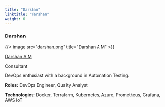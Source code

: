 ```yaml
---
title: "Darshan"
linktitle: "darshan"
weight: 6
---
```


### Darshan

{{< image src="darshan.png" title="Darshan A M" >}}

[Darshan A M](https://www.linkedin.com/in/darshan-a-m-a54484a3/)

Consultant

DevOps enthusiast with a background in Automation Testing.

**Roles:** DevOps Engineer, Quality Analyst

**Technologies:** Docker, Terraform, Kubernetes, Azure, Prometheus, Grafana, AWS IoT
